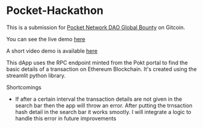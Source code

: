 # Pocket-Hackathon
This is a submission for [Pocket Network DAO Global Bounty](https://gitcoin.co/issue/pokt-foundation/bounties/3/100026898) on Gitcoin.

You can see the live demo [here](https://pocket-hackathon-app.herokuapp.com/)

A short video demo is available [here](https://drive.google.com/drive/folders/1f_iDEQkiiZhb4kRzGwCfZCKUHazXWzxQ?usp=sharing)

This dApp uses the RPC endpoint minted from the Pokt portal to find the basic details of a transaction on Ethereum Blockchain.
It's created using the streamlit python library.

Shortcomings
- If after a certain interval the transaction details are not given in the search bar then the app will throw an error. After putting the trnsaction hash detail in the search bar it works smootly. I will integrate a logic to handle this error in future improvements
